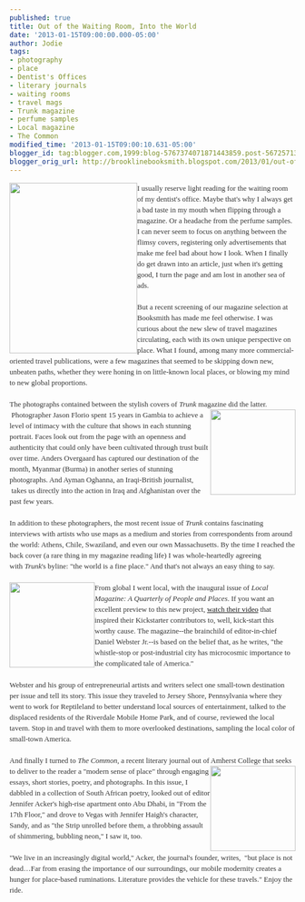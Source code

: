 ```yaml
---
published: true
title: Out of the Waiting Room, Into the World
date: '2013-01-15T09:00:00.000-05:00'
author: Jodie
tags:
- photography
- place
- Dentist's Offices
- literary journals
- waiting rooms
- travel mags
- Trunk magazine
- perfume samples
- Local magazine
- The Common
modified_time: '2013-01-15T09:00:10.631-05:00'
blogger_id: tag:blogger.com,1999:blog-5767374071871443859.post-5672571332698623434
blogger_orig_url: http://brooklinebooksmith.blogspot.com/2013/01/out-of-waiting-room-into-world.html
---
```


<div style="color: #333333; font-family: Georgia, 'Times New Roman', 'Bitstream Charter', Times, serif; font-size: 13px; line-height: 19px;"><a data-mce-href="http://globecornerbookstore.com/blogs/wp-content/uploads/2013/01/mzl.pnayxbaw.1024x1024-65.jpg" href="http://globecornerbookstore.com/blogs/wp-content/uploads/2013/01/mzl.pnayxbaw.1024x1024-65.jpg"><img alt="" class="alignleft size-medium wp-image-8704" data-mce-src="http://globecornerbookstore.com/blogs/wp-content/uploads/2013/01/mzl.pnayxbaw.1024x1024-65-225x300.jpg" height="300" src="http://globecornerbookstore.com/blogs/wp-content/uploads/2013/01/mzl.pnayxbaw.1024x1024-65-225x300.jpg" style="border: 0px; cursor: default; float: left;" title="mzl.pnayxbaw.1024x1024-65" width="225" /></a>I usually reserve light reading for the waiting room of my dentist's office. Maybe that's why I always get a bad taste in my mouth when flipping through a magazine. Or a headache from the perfume samples. I can never seem to focus on anything between the flimsy covers, registering only advertisements that make me feel bad about how I look. When I finally do get drawn into an article, just when it's getting good, I turn the page and am lost in another sea of ads.</div><div style="color: #333333; font-family: Georgia, 'Times New Roman', 'Bitstream Charter', Times, serif; font-size: 13px; line-height: 19px;"><br /></div><div style="color: #333333; font-family: Georgia, 'Times New Roman', 'Bitstream Charter', Times, serif; font-size: 13px; line-height: 19px;">But a recent screening of our magazine selection at Booksmith has made me feel otherwise. I was curious about the new slew of travel magazines circulating, each with its own unique perspective on place. What I found, among many more commercial-oriented travel publications, were a few magazines that seemed to be skipping down new, unbeaten paths, whether they were honing in on little-known local places, or blowing my mind to new global proportions.</div><div style="color: #333333; font-family: Georgia, 'Times New Roman', 'Bitstream Charter', Times, serif; font-size: 13px; line-height: 19px;"><br /></div><div style="color: #333333; font-family: Georgia, 'Times New Roman', 'Bitstream Charter', Times, serif; font-size: 13px; line-height: 19px;">The photographs contained between the stylish covers of&nbsp;<em>Trunk</em>&nbsp;magazine did the latter.<a data-mce-href="http://globecornerbookstore.com/blogs/wp-content/uploads/2013/01/31719ea971d7e244eeb30ca3f5e0a2b7.jpeg" href="http://globecornerbookstore.com/blogs/wp-content/uploads/2013/01/31719ea971d7e244eeb30ca3f5e0a2b7.jpeg"><img alt="" class="alignright size-thumbnail wp-image-8700" data-mce-src="http://globecornerbookstore.com/blogs/wp-content/uploads/2013/01/31719ea971d7e244eeb30ca3f5e0a2b7-150x150.jpeg" height="150" src="http://globecornerbookstore.com/blogs/wp-content/uploads/2013/01/31719ea971d7e244eeb30ca3f5e0a2b7-150x150.jpeg" style="border: 0px; cursor: default; float: right;" title="31719ea971d7e244eeb30ca3f5e0a2b7" width="150" /></a>&nbsp;Photographer Jason Florio spent 15 years in Gambia to achieve a level of intimacy with the culture that shows in each stunning portrait. Faces look out from the page with an openness and authenticity that could only have been cultivated through trust built over time. Anders Overgaard has captured our destination of the month, Myanmar (Burma) in another series of stunning photographs. And Ayman Oghanna, an Iraqi-British journalist, &nbsp;takes us directly into the action in Iraq and Afghanistan over the past few years.</div><div style="color: #333333; font-family: Georgia, 'Times New Roman', 'Bitstream Charter', Times, serif; font-size: 13px; line-height: 19px;"><br /></div><div style="color: #333333; font-family: Georgia, 'Times New Roman', 'Bitstream Charter', Times, serif; font-size: 13px; line-height: 19px;">In addition to these photographers, the most recent issue of&nbsp;<em>Trunk</em>&nbsp;contains fascinating interviews with artists who use maps as a medium and stories from correspondents from around the world: Athens, Chile, Swaziland, and even our own&nbsp;Massachusetts. By the time I reached the back cover (a rare thing in my magazine reading life) I was whole-heartedly agreeing with&nbsp;<em>Trunk</em>'s byline: "the world is a fine place." And that's not always an easy thing to say.</div><div style="color: #333333; font-family: Georgia, 'Times New Roman', 'Bitstream Charter', Times, serif; font-size: 13px; line-height: 19px;"><br /></div><div style="color: #333333; font-family: Georgia, 'Times New Roman', 'Bitstream Charter', Times, serif; font-size: 13px; line-height: 19px;"><a data-mce-href="http://globecornerbookstore.com/blogs/wp-content/uploads/2013/01/tumblr_melqo2YMte1rvpol0o1_500.jpg" href="http://globecornerbookstore.com/blogs/wp-content/uploads/2013/01/tumblr_melqo2YMte1rvpol0o1_500.jpg"><img alt="" class="alignleft size-thumbnail wp-image-8701" data-mce-src="http://globecornerbookstore.com/blogs/wp-content/uploads/2013/01/tumblr_melqo2YMte1rvpol0o1_500-150x150.jpg" height="150" src="http://globecornerbookstore.com/blogs/wp-content/uploads/2013/01/tumblr_melqo2YMte1rvpol0o1_500-150x150.jpg" style="border: 0px; cursor: default; float: left;" title="tumblr_melqo2YMte1rvpol0o1_500" width="150" /></a>From global I went local, with the inaugural issue of&nbsp;<em>Local Magazine: A Quarterly of People and Places</em>. If you want an excellent&nbsp;preview to this new project,&nbsp;<a data-mce-href="http://www.kickstarter.com/projects/1583353912/local-a-quarterly-of-people-and-places" href="http://www.kickstarter.com/projects/1583353912/local-a-quarterly-of-people-and-places">watch their video</a>&nbsp;that inspired their Kickstarter&nbsp;contributors&nbsp;to, well, kick-start this worthy cause. The magazine--the brainchild of editor-in-chief Daniel Webster Jr.--is based on the belief that, as he writes, "the whistle-stop or post-industrial&nbsp;city has microcosmic importance to the complicated tale of America."</div><div style="color: #333333; font-family: Georgia, 'Times New Roman', 'Bitstream Charter', Times, serif; font-size: 13px; line-height: 19px;"><br /></div><div style="color: #333333; font-family: Georgia, 'Times New Roman', 'Bitstream Charter', Times, serif; font-size: 13px; line-height: 19px;">Webster and his group of&nbsp;entrepreneurial&nbsp;artists and writers select one small-town destination per issue and tell its story. This issue they traveled to Jersey Shore, Pennsylvania where they went to work for Reptileland to better understand local sources of entertainment, talked to the displaced residents of the Riverdale Mobile Home Park, and of course, reviewed the local tavern. Stop in and travel with them to more overlooked destinations, sampling the local color of small-town America.</div><div style="color: #333333; font-family: Georgia, 'Times New Roman', 'Bitstream Charter', Times, serif; font-size: 13px; line-height: 19px;"><br /></div><div style="color: #333333; font-family: Georgia, 'Times New Roman', 'Bitstream Charter', Times, serif; font-size: 13px; line-height: 19px;">And finally I turned to&nbsp;<em>The Common</em>, a recent literary journal out of Amherst College that seeks to deliver to the reader a "modern<a data-mce-href="http://globecornerbookstore.com/blogs/wp-content/uploads/2013/01/2861439_300.jpg" href="http://globecornerbookstore.com/blogs/wp-content/uploads/2013/01/2861439_300.jpg"><img alt="" class="alignright size-thumbnail wp-image-8702" data-mce-src="http://globecornerbookstore.com/blogs/wp-content/uploads/2013/01/2861439_300-150x150.jpg" height="150" src="http://globecornerbookstore.com/blogs/wp-content/uploads/2013/01/2861439_300-150x150.jpg" style="border: 0px; cursor: default; float: right;" title="2861439_300" width="150" /></a>&nbsp;sense of place" through engaging essays, short stories, poetry, and photographs. In this issue, I dabbled in a collection of South African poetry, looked out of editor Jennifer Acker's high-rise apartment onto Abu Dhabi, in "From the 17th Floor," and drove to Vegas with Jennifer Haigh's character, Sandy, and as "the Strip unrolled before them, a throbbing assault of shimmering, bubbling neon," I saw it, too.</div><div style="color: #333333; font-family: Georgia, 'Times New Roman', 'Bitstream Charter', Times, serif; font-size: 13px; line-height: 19px;"><br /></div><div style="color: #333333; font-family: Georgia, 'Times New Roman', 'Bitstream Charter', Times, serif; font-size: 13px; line-height: 19px;">"We live in an increasingly digital world," Acker, the journal's founder, writes, &nbsp;"but place is not dead…Far from erasing the importance of our surroundings, our mobile modernity creates a hunger for place-based ruminations. Literature provides the vehicle for these travels." Enjoy the ride.</div>